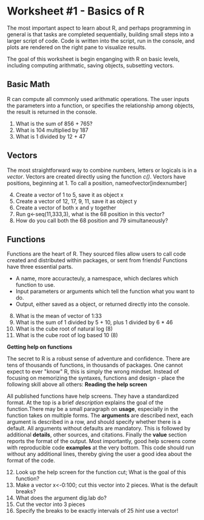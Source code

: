 Worksheet #1 - Basics of R
===========================
The most important aspect to learn about R, and perhaps programming in general is that tasks are completed sequentially, building small steps into a larger script of code. Code is written into the script, run in the console, and plots are rendered on the right pane to visualize results.  

The goal of this worksheet is begin enganging with R on basic levels, including computing arithmatic, saving objects, subsetting vectors. 

Basic Math
---------

R can compute all commonly used arithmatic operations. The user inputs the parameters into a function, or specifies the relationship among objects, the result is returned in the console.

  1. What is the sum of 856 + 765?
  2. What is 104 multiplied by 187
  3. What is 1 divided by 12 + 47

Vectors
--------

The most straightforward way to combine numbers, letters or logicals is in a *vector*. Vectors are created directly using the function *c()*. Vectors have positions, beginning at 1. To call a position, nameofvector[indexnumber]

  4. Create a vector of 1 to 5, save it as object x
  5. Create a vector of 12, 17, 9, 11, save it as object y
  6. Create a vector of both x and y together
  7. Run g<-seq(11,333,3), what is the 68 position in this vector?
  8. How do you call both the 68 position and 79 simultaneously?
  
Functions
-----------

Functions are the heart of R. They sourced files allow users to call code created and distributed within packages, or sent from friends! Functions have three essential parts.

* A name, more accuracteuly, a namespace, which declares which function to use.
* Input parameters or arguments which tell the function what you want to do.
* Output, either saved as a object, or returned directly into the console.


8. What is the mean of vector of 1:33
9. What is the sum of 1 divided by 5 + 10, plus 1 divided by 6 * 46
10. What is the cube root of natural log (8)
11. What is the cube root of log based 10 (8)

**Getting help on functions**

The secret to R is a robust sense of adventure and confidence. There are tens of thousands of functions, in thousands of packages. One cannot expect to ever "know" R, this is simply the wrong mindset. Instead of focusing on memorizing the syntaxes, functions and design - place the following skill above all others: **Reading the help screen**

All published functions have help screens. They have a standardized format. At the top is a brief *description* explains the goal of the function.There may be a small paragraph on **usage**, especially in the function takes on multiple forms. The **arguments** are described next, each argument is described in a row, and should specify whether there is a default. All arguments without defaults are mandatory. This is followed by additional **details**, other sources, and citations. Finally the **value** section reports the format of the output. Most importantly, good help screens come with reproducible code **examples** at the very bottom. This code should run without any additional lines, thereby giving the user a good idea about the format of the code.

  12. Look up the help screen for the function cut; What is the goal of this function?
  13. Make a vector x<-0:100; cut this vector into 2 pieces. What is the default breaks?
  14. What does the argument dig.lab do?
  15. Cut the vector into 3 pieces
  16. Specify the breaks to be exactly intervals of 25 *hint* use a vector!
